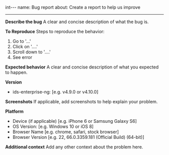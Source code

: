 int---
name: Bug report
about: Create a report to help us improve

---

**Describe the bug**
A clear and concise description of what the bug is.

**To Reproduce**
Steps to reproduce the behavior:
1. Go to '...'
2. Click on '....'
3. Scroll down to '....'
4. See error

**Expected behavior**
A clear and concise description of what you expected to happen.

**Version**
- ids-enterprise-ng: [e.g. v4.9.0 or v4.10.0]

**Screenshots**
If applicable, add screenshots to help explain your problem.

**Platform**
 - Device (if applicable) [e.g. iPhone 6 or Samsung Galaxy S6]
 - OS Version: [e.g. Windows 10 or iOS 8]
 - Browser Name [e.g. chrome, safari, stock browser]
 - Browser Version [e.g. 22, 66.0.3359.181 (Official Build) (64-bit)]

**Additional context**
Add any other context about the problem here.
